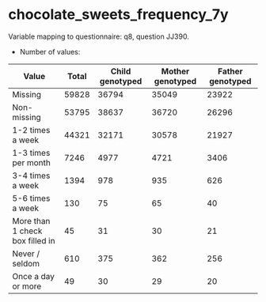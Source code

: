 # chocolate_sweets_frequency_7y
Variable mapping to questionnaire: q8, question JJ390.
- Number of values:

| Value | Total | Child genotyped | Mother genotyped | Father genotyped |
| ----- | ----- | --------------- | ---------------- | ---------------- |
| Missing | 59828 | 36794 | 35049 | 23922 |
| Non-missing | 53795 | 38637 | 36720 | 26296 |
| 1-2 times a week | 44321 | 32171 | 30578 |21927 |
| 1-3 times per month | 7246 | 4977 | 4721 |3406 |
| 3-4 times a week | 1394 | 978 | 935 |626 |
| 5-6 times a week | 130 | 75 | 65 |40 |
| More than 1 check box filled in | 45 | 31 | 30 |21 |
| Never / seldom | 610 | 375 | 362 |256 |
| Once a day or more | 49 | 30 | 29 |20 |



